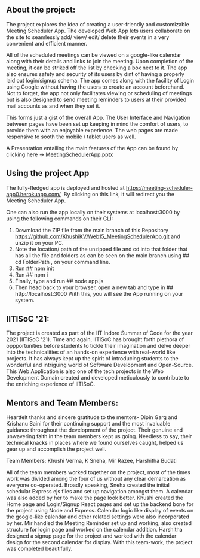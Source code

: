 
## About the project:
The project explores the idea of creating a user-friendly and customizable Meeting Scheduler App. The developed Web App lets users collaborate on the site to seamlessly add/ view/ edit/ delete their events in a very convenient and efficient manner.  
  
  
All of the scheduled meetings can be viewed on a google-like calendar along with their details and links to join the meeting. Upon completion of the meeting, it can be striked off the list by checking a box next to it. The app also ensures safety and security of its users by dint of having a properly laid out login/signup schema. The app comes along with the facility of Login using Google without having the users to create an account beforehand. Not to forget, the app not only facilitates viewing or scheduling of meetings but is also designed to send meeting reminders to users at their provided mail accounts as and when they set it.  
  
  
This forms just a gist of the overall App. The User Interface and Navigation between pages have been set up keeping in mind the comfort of users, to provide them with an enjoyable experience. The web pages are made responsive to sooth the mobile / tablet users as well.  
  
    
A Presentation entailing the main features of the App can be found by clicking here -> [MeetingSchedulerApp.pptx](https://github.com/KhushiKV/Web15_MeetingSchedulerApp/files/6949592/MeetingSchedulerApp.pptx)
 
  
    
      
      
## Using the project App
The fully-fledged app is deployed and hosted at https://meeting-scheduler-app0.herokuapp.com/ .By clicking on this link, it will redirect you the Meeting Scheduler App.  
  
  
One can also run the app locally on their systems at localhost:3000 by using the following commands on their CLI:  
1. Dowmload the ZIP file from the main branch of this Repository https://github.com/KhushiKV/Web15_MeetingSchedulerApp.git and unzip it on your PC.
2. Note the location/ path of the unzipped file and cd into that folder that has all the file and folders as can be seen on the main branch using ## cd FolderPath , on your      command line.
3. Run ## npm init
4. Run ## npm i
5. Finally, type and run ## node app.js
6. Then head back to your browser, open a new tab and type in ## http://localhost:3000
With this, you will see the App running on your system.  

  
## IITISoC '21:
The project is created as part of the IIT Indore Summer of Code for the year 2021 (IITISoC '21). Time and again, IITISoC has brought forth plethora of oppportunities before students to tickle their imagination and delve deeper into the technicalities of an hands-on experience with real-world like projects. It has always kept up the spirit of introducing students to the wonderful and intriguing world of Software Development and Open-Source. This Web Application is also one of the tech projects in the Web Development Domain created and developed meticulously to contribute to the enriching experience of IITISoC.  

## Mentors and Team Members:
Heartfelt thanks and sincere gratitude to the mentors- Dipin Garg and Krishanu Saini for their continuing support and the most invaluable guidance throughout the development of the project. Their genuine and unwavering faith in the team members kept us going. Needless to say, their technical knacks in places where we found ourselves caught, helped us gear up and accomplish the project well.  
  
  
Team Members:  Khushi Verma, K Sneha, Mir Razee, Harshitha Budati  
  
  
All of the team members worked together on the project, most of the times work was divided among the four of us without any clear demarcation as everyone co-operated. Broadly speaking, Sneha created the initial schedular Express ejs files and set up navigation amongst them. A calendar was also added by her to make the page look better. Khushi created the Home page and Login/Signup React pages and set up the backend bone for the project using Node and Express. Calendar logic like display of events on the google-like calendar and other related settings were also incorporated by her. Mir handled the Meeting Reminder set up and working, also created structure for login page and worked on the calendar addition. Harshitha designed a signup page for the project and worked with the calendar design for the second calendar for display. With this team-work, the project was completed beautifully.  

  
  
